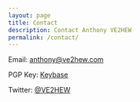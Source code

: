```yaml
---
layout: page
title: Contact
description: Contact Anthony VE2HEW
permalink: /contact/
---
```

Email: [anthony@ve2hew.com](mailto:anthony@ve2hew.com?Subject=Hello)

PGP Key: [Keybase](https://keybase.io/tanilolli)

Twitter: [@VE2HEW](https://twitter.com/VE2HEW)
